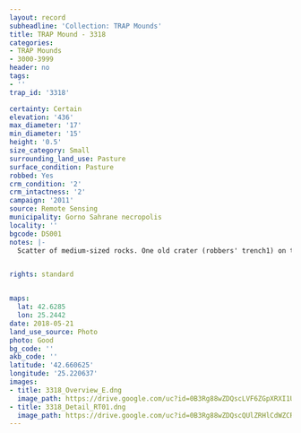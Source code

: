 ```yaml
---
layout: record
subheadline: 'Collection: TRAP Mounds'
title: TRAP Mound - 3318
categories:
- TRAP Mounds
- 3000-3999
header: no
tags:
- ''
trap_id: '3318'

certainty: Certain
elevation: '436'
max_diameter: '17'
min_diameter: '15'
height: '0.5'
size_category: Small
surrounding_land_use: Pasture
surface_condition: Pasture
robbed: Yes
crm_condition: '2'
crm_intactness: '2'
campaign: '2011'
source: Remote Sensing
municipality: Gorno Sahrane necropolis
locality: ''
bgcode: DS001
notes: |-
  Scatter of medium-sized rocks. One old crater (robbers' trench1) on top.


rights: standard


maps:
  lat: 42.6285
  lon: 25.2442
date: 2018-05-21
land_use_source: Photo
photo: Good
bg_code: ''
akb_code: ''
latitude: '42.660625'
longitude: '25.220637'
images:
- title: 3318_Overview_E.dng
  image_path: https://drive.google.com/uc?id=0B3Rg88wZDQscLVF6ZGpXRXI1UjQ
- title: 3318_Detail_RT01.dng
  image_path: https://drive.google.com/uc?id=0B3Rg88wZDQscQUlZRHlCdWZCR0k
---
```

